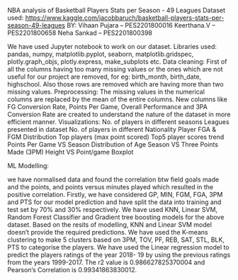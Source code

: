 NBA analysis of Basketball Players Stats per Season - 49 Leagues
Dataset used:
https://www.kaggle.com/jacobbaruch/basketball-players-stats-per-season-49-leagues
BY:
Vihaan Pujara – PES2201800016
Keerthana.V – PES2201800658
Neha Sankad – PES2201800398


We have used Jupyter notebook to work on our dataset.
Libraries used:
pandas, numpy, matplotlib.pyplot, seaborn, matplotlib.gridspec, plotly.graph_objs, plotly.express, make_subplots etc.
Data cleaning: 
First of all the columns having too many missing values or the ones which are not useful for our project are removed, for eg: birth_month, birth_date, highschool. Also those rows are removed which are having more than two missing values. 
Preprocessing: 
The missing values in the numerical columns are replaced by the mean of the entire columns. New columns like FG Conversion Rate, Points Per Game, Overall Performance and 3PA Conversion Rate are created to understand the nature of the dataset in more efficient manner.
Visualizations:
No. of players in different seasons
Leagues presented in dataset
No. of players in different Nationality
Player FGA & FGM Distribution
Top players (max point scored)
Top5 player scores trend
Points Per Game VS Season
Distribution of Age
Season VS Three Points Made (3PM)
Height VS Point/game
Boxplot

ML Modelling:

we have normalised data and found the correlation btw field goals made and the points, and points versus minutes played which resulted in the positive correlation. Firstly, we have considered GP, MIN, FGM, FGA, 3PM and PTS for our model prediction and have split the data into training and test set by 70% and 30% respectively. We have used KNN, Linear SVM, Random Forest Classifier and Gradient tree boosting models for the above dataset. Based on the resits of modelling, KNN and Linear SVM model doesn’t provide the required predictions. We have used the K-means clustering to make 5 clusters based on 3PM, TOV, PF, REB, SAT, STL, BLK, PTS to categorise the players. We have used the Linear regression model to predict the players ratings of the year 2018- 19 by using the previous ratings from the years 1999-2017. The r2 value is 0.986627825370004 and Pearson’s Correlation is 0.99341863830012.

